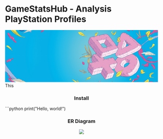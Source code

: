 # GameStatsHub - Analysis PlayStation Profiles
![GameStatsHub](./img/readme_logo.png "GameStatsHub")  
This 
<h3 align="center">Install</h3>
```python
print("Hello, world!")


<h3 align="center">ER Diagram</h3>
<p align="center">
  <img src=./img/er_diagram.png />
</p>